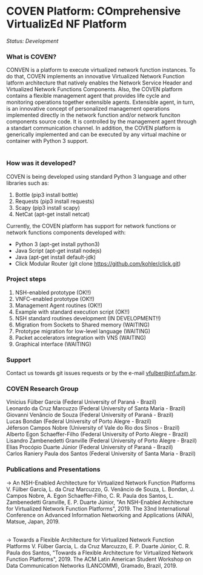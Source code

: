 COVEN Platform: COmprehensive VirtualizEd NF Platform
==========================================================

*Status: Development*

### What is COVEN?

CONVEN is a platform to execute virtualized network function instances. To do that, COVEN implements an innovative Virtualized Network Function latform architecture that natively enables the Network Service Header and Virtualized Network Functions Components. Also, the COVEN platform contains a flexible management agent that provides life cycle and monitoring operations together extensible agents. Extensible agent, in turn, is an innovative concept of personalized management operations implemented directly in the network function and/or network funciton components source code. It is controlled by the management agent through a standart communication channel. In addition, the COVEN platform is generically implemented and can be executed by any virtual machine or container with Python 3 support.<br/>
<br/>

### How was it developed?

COVEN is being developed using standard Python 3 language and other libraries such as:<br/>
1. Bottle (pip3 install bottle)<br/>
2. Requests (pip3 install requests)<br/>
3. Scapy (pip3 install scapy)<br/>
4. NetCat (apt-get install netcat)

Currently, the COVEN platform has support for network functions or network functions components developed with:<br/>
- Python 3 (apt-get install python3)<br/>
- Java Script (apt-get install nodejs)<br/>
- Java (apt-get install default-jdk)<br/>
- Click Modular Router (git clone https://github.com/kohler/click.git)

### Project steps

1. NSH-enabled prototype (OK!!)<br/>
2. VNFC-enabled prototype (OK!!)<br/>
3. Management Agent routines (OK!!)<br/>
4. Example with standard execution script (OK!!)<br/>
5. NSH standard routines development (IN DEVELOPMENT!!)<br/>
6. Migration from Sockets to Shared memory (WAITING)<br/>
7. Prototype migration for low-level language (WAITING)<br/>
8. Packet accelerators integration with VNS (WAITING)<br/>
9. Graphical interface (WAITING)

### Support

Contact us towards git issues requests or by the e-mail vfulber@inf.ufsm.br.

### COVEN Research Group

Vinícius Fülber Garcia (Federal University of Paraná - Brazil)<br/>
Leonardo da Cruz Marcuzzo (Federal University of Santa Maria - Brazil)<br/>
Giovanni Venâncio de Souza (Federal University of Paraná - Brazil)<br/>
Lucas Bondan (Federal University of Porto Alegre - Brazil)<br/>
Jéferson Campos Nobre (University of Vale do Rio dos Sinos - Brazil)<br/>
Alberto Egon Schaeffer-Filho (Federal University of Porto Alegre - Brazil)<br/>
Lisandro Zambenedetti Granville (Federal University of Porto Alegre - Brazil)<br/>
Elias Procópio Duarte Júnior (Federal University of Paraná - Brazil)<br/>
Carlos Raniery Paula dos Santos (Federal University of Santa Maria - Brazil)<br/>

### Publications and Presentations

-> An NSH-Enabled Architecture for Virtualized Network Function Platforms<br/>
V. Fülber Garcia, L. da Cruz Marcuzzo, G. Venâncio de Souza, L. Bondan, J. Campos Nobre, A. Egon Schaeffer-Filho, C. R. Paula dos Santos, L. Zambenedetti Granville, E. P. Duarte Júnior, "An NSH-Enabled Architecture for Virtualized Network Function Platforms", 2019. The 33nd International Conference on Advanced Information Networking and Applications (AINA), Matsue, Japan, 2019.

<br/>
-> Towards a Flexible Architecture for Virtualized Network Function Platforms
V. Fülber Garcia, L. da Cruz Marcuzzo, E. P. Duarte Júnior, C. R. Paula dos Santos, "Towards a Flexible Architecture for Virtualized Network Function Platforms", 2019. The ACM Latin American Student Workshop on Data Communication Networks (LANCOMM), Gramado, Brazil, 2019.
